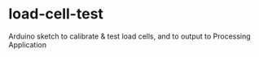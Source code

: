 load-cell-test
==============

Arduino sketch to calibrate &amp; test load cells, and to output to Processing Application
